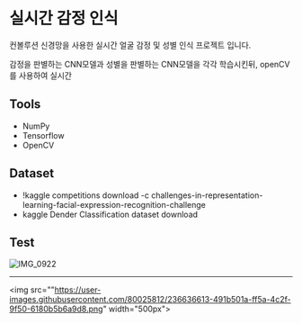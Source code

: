# 실시간 감정 인식

컨볼루션 신경망을 사용한 실시간 얼굴 감정 및 성별 인식 프로젝트 입니다.

감정을 판별하는 CNN모델과 성별을 판별하는 CNN모델을 각각 학습시킨뒤, openCV를 사용하여 실시간  

## Tools

- NumPy
- Tensorflow
- OpenCV

## Dataset

   - !kaggle competitions download -c challenges-in-representation-learning-facial-expression-recognition-challenge
   - kaggle Dender Classification dataset download

## Test
![IMG_0922](https://user-images.githubusercontent.com/80025812/236636607-1303e74b-b2d4-443b-b1b1-abd39eda4d98.jpg)

---------------------------------------
<img src=""https://user-images.githubusercontent.com/80025812/236636613-491b501a-ff5a-4c2f-9f50-6180b5b6a9d8.png" width="500px"></p>
